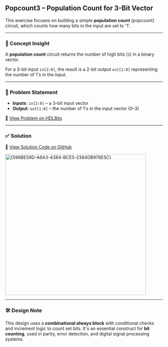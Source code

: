 ## Popcount3 – Population Count for 3-Bit Vector

This exercise focuses on building a simple **population count** (popcount) circuit, which counts how many bits in the input are set to '1'.

---

### 🧠 Concept Insight  
A **population count** circuit returns the number of high bits (`1`) in a binary vector.

For a 3-bit input `in[2:0]`, the result is a 2-bit output `out[1:0]` representing the number of 1's in the input.

---

### 📘 Problem Statement  
- **Inputs**: `in[2:0]` – a 3-bit input vector  
- **Output**: `out[1:0]` – the number of 1's in the input vector (0–3)

🔗 [View Problem on HDLBits](https://hdlbits.01xz.net/wiki/Popcount3)

---

### ✅ Solution  
📄 [View Solution Code on GitHub](https://github.com/EswarAdithya011/HDLBits/blob/main/Problem%20Sets/2.%20Circuits/2.2%20Combinational%20Logic/Popcount3.v)

<img width="450" alt="{596BE59D-A6A3-4384-BCE5-2384DB976E5C}" src="https://github.com/user-attachments/assets/ddaad274-0085-4b36-bc2c-3d9160584cca" />

---

### 🛠 Design Note  
This design uses a **combinational always block** with conditional checks and increment logic to count set bits. It's an essential construct for **bit counting**, used in parity, error detection, and digital signal processing systems.
